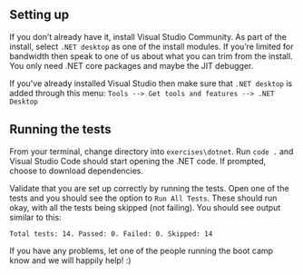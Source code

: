## Setting up

If you don’t already have it, install Visual Studio Community. As part of the install, select `.NET desktop` as one of the install modules. If you’re limited for bandwidth then speak to one of us about what you can trim from the install. You only need .NET core packages and maybe the JIT debugger.

If you've already installed Visual Studio then make sure that `.NET desktop` is added through this menu:
`Tools --> Get tools and features --> .NET Desktop`

## Running the tests

From your terminal, change directory into `exercises\dotnet`. Run `code .` and Visual Studio Code should start opening the .NET code. If prompted, choose to download dependencies.

Validate that you are set up correctly by running the tests. Open one of the tests and you should see the option to `Run All Tests`. These should run okay, with all the tests being skipped (not failing). You should see output similar to this:

```text
Total tests: 14. Passed: 0. Failed: 0. Skipped: 14
```

If you have any problems, let one of the people running the boot camp know and we will happily help! :) 
